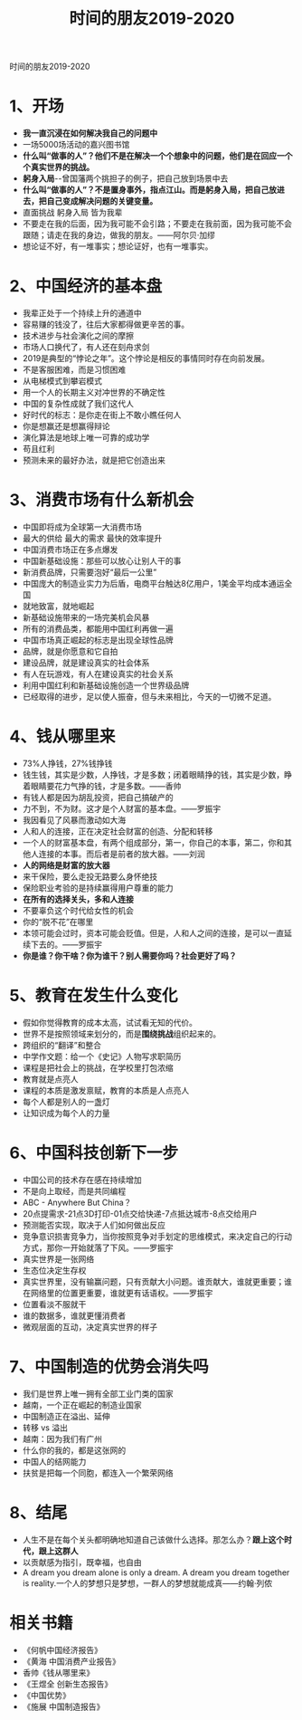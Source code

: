 ﻿---
layout:		post
category:	"other"
title:		"时间的朋友2019-2020"
tags:		[]
---

时间的朋友2019-2020



# 1、开场

- **我一直沉浸在如何解决我自己的问题中**
- 一场5000场活动的嘉兴图书馆
- **什么叫“做事的人”？他们不是在解决一个个想象中的问题，他们是在回应一个个真实世界的挑战。**
- **躬身入局**--曾国藩两个挑担子的例子，把自己放到场景中去
- **什么叫“做事的人”？不是置身事外，指点江山。而是躬身入局，把自己放进去，把自己变成解决问题的关键变量。**
- 直面挑战 躬身入局 皆为我辈
- 不要走在我的后面，因为我可能不会引路；不要走在我前面，因为我可能不会跟随；请走在我的身边，做我的朋友。——阿尔贝·加缪
- 想论证不好，有一堆事实；想论证好，也有一堆事实。



# 2、中国经济的基本盘

- 我辈正处于一个持续上升的通道中
- 容易赚的钱没了，往后大家都得做更辛苦的事。
- 技术进步与社会演化之间的摩擦
- 市场人口换代了，有人还在刻舟求剑
- 2019是典型的“悖论之年”。这个悖论是相反的事情同时存在向前发展。
- 不是客服困难，而是习惯困难
- 从电梯模式到攀岩模式
- 用一个人的长期主义对冲世界的不确定性
- 中国的复杂性成就了我们这代人
- 好时代的标志：是你走在街上不敢小瞧任何人
- 你是想赢还是想赢得辩论
- 演化算法是地球上唯一可靠的成功学
- 苟且红利
- 预测未来的最好办法，就是把它创造出来



# 3、消费市场有什么新机会

- 中国即将成为全球第一大消费市场
- 最大的供给 最大的需求 最快的效率提升
- 中国消费市场正在多点爆发
- 中国新基础设施：那些可以放心让别人干的事
- 新消费品牌，只需要泡好“最后一公里”
- 中国庞大的制造业实力为后盾，电商平台触达8亿用户，1美金平均成本通运全国
- 就地致富，就地崛起
- 新基础设施带来的一场完美机会风暴
- 所有的消费品类，都能用中国红利再做一遍
- 中国市场真正崛起的标志是出现全球性品牌
- 品牌，就是你愿意和它自拍
- 建设品牌，就是建设真实的社会体系
- 有人在玩游戏，有人在建设真实的社会关系
- 利用中国红利和新基础设施创造一个世界级品牌
- 已经取得的进步，足以使人振奋，但与未来相比，今天的一切微不足道。



# 4、钱从哪里来

- 73%人挣钱，27%钱挣钱
- 钱生钱，其实是少数，人挣钱，才是多数；闭着眼睛挣的钱，其实是少数，睁着眼睛要花力气挣的钱，才是多数。——香帅
- 有钱人都是因为胡乱投资，把自己搞破产的
- 力不到，不为财。这才是个人财富的基本盘。——罗振宇
- 我因看见了风暴而激动如大海
- 人和人的连接，正在决定社会财富的创造、分配和转移
- 一个人的财富基本盘，有两个组成部分，第一，你自己的本事，第二，你和其他人连接的本事。而后者是前者的放大器。——刘润
- **人的网络是财富的放大器**
- 来干保险，要么走投无路要么身怀绝技
- 保险职业考验的是持续赢得用户尊重的能力
- **在所有的选择关头，多和人连接**
- 不要辜负这个时代给女性的机会
- 你的“脱不花”在哪里
- 本领可能会过时，资本可能会贬值。但是，人和人之间的连接，是可以一直延续下去的。——罗振宇
- **你是谁？你干啥？你为谁干？别人需要你吗？社会更好了吗？**



# 5、教育在发生什么变化

- 假如你觉得教育的成本太高，试试看无知的代价。
- 世界不是按照领域来划分的，而是**围绕挑战**组织起来的。
- 跨组织的“翻译”和整合
- 中学作文题：给一个《史记》人物写求职简历
- 课程是把社会上的挑战，在学校里打包浓缩
- 教育就是点亮人
- 课程的本质是激发禀赋，教育的本质是人点亮人
- 每个人都是别人的一盏灯
- 让知识成为每个人的力量



# 6、中国科技创新下一步

- 中国公司的技术存在感在持续增加
- 不是向上取经，而是共同编程
- ABC - Anywhere But China？
- 20点提需求-21点3D打印-01点交给快递-7点抵达城市-8点交给用户
- 预测能否实现，取决于人们如何做出反应
- 竞争意识损害竞争力，当你按照竞争对手划定的思维模式，来决定自己的行动方式，那你一开始就落了下风。——罗振宇
- 真实世界是一张网络
- 生态位决定生存权
- 真实世界里，没有输赢问题，只有贡献大小问题。谁贡献大，谁就更重要；谁在网络里的位置更重要，谁就更有话语权。——罗振宇
- 位置看淡不服就干
- 谁的数据多，谁就更懂消费者
- 微观层面的互动，决定真实世界的样子



# 7、中国制造的优势会消失吗

- 我们是世界上唯一拥有全部工业门类的国家
- 越南，一个正在崛起的制造业国家
- 中国制造正在溢出、延伸
- 转移 vs 溢出
- 越南：因为我们有广州
- 什么你的我的，都是这张网的
- 中国人的结网能力
- 扶贫是把每一个同胞，都连入一个繁荣网络



# 8、结尾

- 人生不是在每个关头都明确地知道自己该做什么选择。那怎么办？**跟上这个时代，跟上这群人**
- 以贡献感为指引，既幸福，也自由
- A dream you dream alone is only a dream. A dream you dream together is reality.一个人的梦想只是梦想，一群人的梦想就能成真——约翰·列侬



# 相关书籍

- 《何帆中国经济报告》
- 《黄海 中国消费产业报告》
- 香帅《钱从哪里来》
- 《王煜全 创新生态报告》
- 《中国优势》
- 《施展 中国制造报告》

